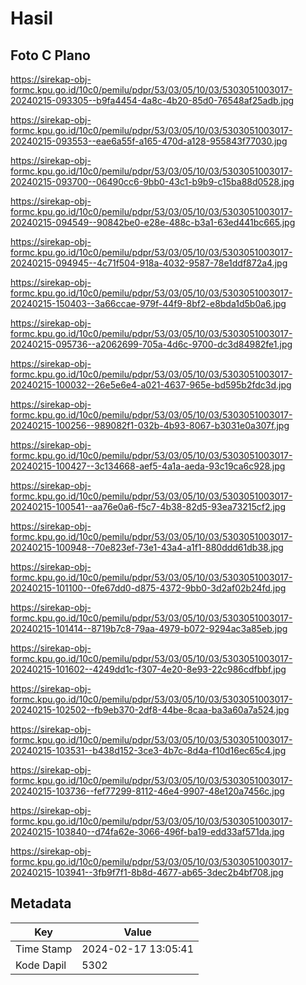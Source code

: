 # Hasil

## Foto C Plano

https://sirekap-obj-formc.kpu.go.id/10c0/pemilu/pdpr/53/03/05/10/03/5303051003017-20240215-093305--b9fa4454-4a8c-4b20-85d0-76548af25adb.jpg

https://sirekap-obj-formc.kpu.go.id/10c0/pemilu/pdpr/53/03/05/10/03/5303051003017-20240215-093553--eae6a55f-a165-470d-a128-955843f77030.jpg

https://sirekap-obj-formc.kpu.go.id/10c0/pemilu/pdpr/53/03/05/10/03/5303051003017-20240215-093700--06490cc6-9bb0-43c1-b9b9-c15ba88d0528.jpg

https://sirekap-obj-formc.kpu.go.id/10c0/pemilu/pdpr/53/03/05/10/03/5303051003017-20240215-094549--90842be0-e28e-488c-b3a1-63ed441bc665.jpg

https://sirekap-obj-formc.kpu.go.id/10c0/pemilu/pdpr/53/03/05/10/03/5303051003017-20240215-094945--4c71f504-918a-4032-9587-78e1ddf872a4.jpg

https://sirekap-obj-formc.kpu.go.id/10c0/pemilu/pdpr/53/03/05/10/03/5303051003017-20240215-150403--3a66ccae-979f-44f9-8bf2-e8bda1d5b0a6.jpg

https://sirekap-obj-formc.kpu.go.id/10c0/pemilu/pdpr/53/03/05/10/03/5303051003017-20240215-095736--a2062699-705a-4d6c-9700-dc3d84982fe1.jpg

https://sirekap-obj-formc.kpu.go.id/10c0/pemilu/pdpr/53/03/05/10/03/5303051003017-20240215-100032--26e5e6e4-a021-4637-965e-bd595b2fdc3d.jpg

https://sirekap-obj-formc.kpu.go.id/10c0/pemilu/pdpr/53/03/05/10/03/5303051003017-20240215-100256--989082f1-032b-4b93-8067-b3031e0a307f.jpg

https://sirekap-obj-formc.kpu.go.id/10c0/pemilu/pdpr/53/03/05/10/03/5303051003017-20240215-100427--3c134668-aef5-4a1a-aeda-93c19ca6c928.jpg

https://sirekap-obj-formc.kpu.go.id/10c0/pemilu/pdpr/53/03/05/10/03/5303051003017-20240215-100541--aa76e0a6-f5c7-4b38-82d5-93ea73215cf2.jpg

https://sirekap-obj-formc.kpu.go.id/10c0/pemilu/pdpr/53/03/05/10/03/5303051003017-20240215-100948--70e823ef-73e1-43a4-a1f1-880ddd61db38.jpg

https://sirekap-obj-formc.kpu.go.id/10c0/pemilu/pdpr/53/03/05/10/03/5303051003017-20240215-101100--0fe67dd0-d875-4372-9bb0-3d2af02b24fd.jpg

https://sirekap-obj-formc.kpu.go.id/10c0/pemilu/pdpr/53/03/05/10/03/5303051003017-20240215-101414--8719b7c8-79aa-4979-b072-9294ac3a85eb.jpg

https://sirekap-obj-formc.kpu.go.id/10c0/pemilu/pdpr/53/03/05/10/03/5303051003017-20240215-101602--4249dd1c-f307-4e20-8e93-22c986cdfbbf.jpg

https://sirekap-obj-formc.kpu.go.id/10c0/pemilu/pdpr/53/03/05/10/03/5303051003017-20240215-102502--fb9eb370-2df8-44be-8caa-ba3a60a7a524.jpg

https://sirekap-obj-formc.kpu.go.id/10c0/pemilu/pdpr/53/03/05/10/03/5303051003017-20240215-103531--b438d152-3ce3-4b7c-8d4a-f10d16ec65c4.jpg

https://sirekap-obj-formc.kpu.go.id/10c0/pemilu/pdpr/53/03/05/10/03/5303051003017-20240215-103736--fef77299-8112-46e4-9907-48e120a7456c.jpg

https://sirekap-obj-formc.kpu.go.id/10c0/pemilu/pdpr/53/03/05/10/03/5303051003017-20240215-103840--d74fa62e-3066-496f-ba19-edd33af571da.jpg

https://sirekap-obj-formc.kpu.go.id/10c0/pemilu/pdpr/53/03/05/10/03/5303051003017-20240215-103941--3fb9f7f1-8b8d-4677-ab65-3dec2b4bf708.jpg


## Metadata

| Key        | Value               |
| ---------- | ------------------- |
| Time Stamp | 2024-02-17 13:05:41 |
| Kode Dapil | 5302                |



